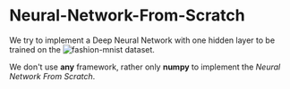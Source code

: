 # Neural-Network-From-Scratch

We try to implement a Deep Neural Network with one hidden layer to be trained on the ![fashion-mnist](https://github.com/zalandoresearch/fashion-mnist) dataset.

We don't use **any** framework, rather only **numpy** to implement the *Neural Network From Scratch*.
